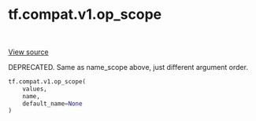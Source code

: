 <div itemscope itemtype="http://developers.google.com/ReferenceObject">
<meta itemprop="name" content="tf.compat.v1.op_scope" />
<meta itemprop="path" content="Stable" />
</div>

# tf.compat.v1.op_scope

<!-- Insert buttons -->

<table class="tfo-notebook-buttons tfo-api" align="left">
</table>

<a target="_blank" href="/code/stable/tensorflow/python/framework/ops.py">View source</a>



<!-- Start diff -->
DEPRECATED. Same as name_scope above, just different argument order.

``` python
tf.compat.v1.op_scope(
    values,
    name,
    default_name=None
)
```



<!-- Placeholder for "Used in" -->
